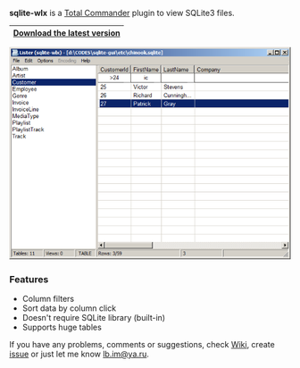**sqlite-wlx** is a [Total Commander](https://www.ghisler.com/) plugin to view SQLite3 files.

|[**Download the latest version**](https://github.com/little-brother/sqlite-wlx/releases/latest/download/sqlite-wlx.zip)|
|-------------------------------------------------------------------------------------------|

![View](sqlite-wlx.png)

### Features
* Column filters
* Sort data by column click
* Doesn't require SQLite library (built-in)
* Supports huge tables

If you have any problems, comments or suggestions, check [Wiki](https://github.com/little-brother/json-wlx/wiki), create [issue](https://github.com/little-brother/json-wlx/issues) or just let me know <a href="mailto:lb.im@ya.ru?subject=json-wlx">lb.im@ya.ru</a>.


